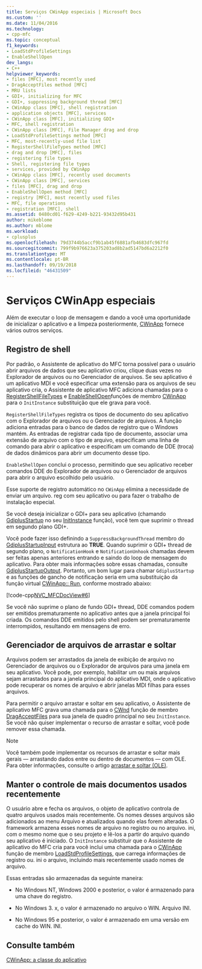 ```yaml
---
title: Serviços CWinApp especiais | Microsoft Docs
ms.custom: ''
ms.date: 11/04/2016
ms.technology:
- cpp-mfc
ms.topic: conceptual
f1_keywords:
- LoadStdProfileSettings
- EnableShellOpen
dev_langs:
- C++
helpviewer_keywords:
- files [MFC], most recently used
- DragAcceptFiles method [MFC]
- MRU lists
- GDI+, initializing for MFC
- GDI+, suppressing background thread [MFC]
- CWinApp class [MFC], shell registration
- application objects [MFC], services
- CWinApp class [MFC], initializing GDI+
- MFC, shell registration
- CWinApp class [MFC], File Manager drag and drop
- LoadStdProfileSettings method [MFC]
- MFC, most-recently-used file list
- RegisterShellFileTypes method [MFC]
- drag and drop [MFC], files
- registering file types
- Shell, registering file types
- services, provided by CWinApp
- CWinApp class [MFC], recently used documents
- CWinApp class [MFC], services
- files [MFC], drag and drop
- EnableShellOpen method [MFC]
- registry [MFC], most recently used files
- MFC, file operations
- registration [MFC], shell
ms.assetid: 0480cd01-f629-4249-b221-93432d95b431
author: mikeblome
ms.author: mblome
ms.workload:
- cplusplus
ms.openlocfilehash: 79d3744b5accf9b1ab45f6881afb4683dfc967fd
ms.sourcegitcommit: 799f9b976623a375203ad8b2ad5147bd6a2212f0
ms.translationtype: MT
ms.contentlocale: pt-BR
ms.lasthandoff: 09/19/2018
ms.locfileid: "46431509"
---
```

# <a name="special-cwinapp-services"></a>Serviços CWinApp especiais

Além de executar o loop de mensagem e dando a você uma oportunidade de inicializar o aplicativo e a limpeza posteriormente, [CWinApp](../mfc/reference/cwinapp-class.md) fornece vários outros serviços.

##  <a name="_core_shell_registration"></a> Registro de shell

Por padrão, o Assistente de aplicativo do MFC torna possível para o usuário abrir arquivos de dados que seu aplicativo criou, clique duas vezes no Explorador de arquivos ou no Gerenciador de arquivos. Se seu aplicativo é um aplicativo MDI e você especificar uma extensão para os arquivos de seu aplicativo cria, o Assistente de aplicativo MFC adiciona chamadas para o [RegisterShellFileTypes](../mfc/reference/cwinapp-class.md#registershellfiletypes) e [EnableShellOpen](../mfc/reference/cwinapp-class.md#enableshellopen)funções de membro [CWinApp](../mfc/reference/cwinapp-class.md) para o `InitInstance` substituição que ele grava para você.

`RegisterShellFileTypes` registra os tipos de documento do seu aplicativo com o Explorador de arquivos ou o Gerenciador de arquivos. A função adiciona entradas para o banco de dados de registro que o Windows mantém. As entradas de registrar cada tipo de documento, associar uma extensão de arquivo com o tipo de arquivo, especificam uma linha de comando para abrir o aplicativo e especificam um comando de DDE (troca) de dados dinâmicos para abrir um documento desse tipo.

`EnableShellOpen` conclui o processo, permitindo que seu aplicativo receber comandos DDE do Explorador de arquivos ou o Gerenciador de arquivos para abrir o arquivo escolhido pelo usuário.

Esse suporte de registro automático no `CWinApp` elimina a necessidade de enviar um arquivo. reg com seu aplicativo ou para fazer o trabalho de instalação especial.

Se você deseja inicializar o GDI+ para seu aplicativo (chamando [GdiplusStartup](/windows/desktop/api/gdiplusinit/nf-gdiplusinit-gdiplusstartup) no seu [InitInstance](../mfc/reference/cwinapp-class.md#initinstance) função), você tem que suprimir o thread em segundo plano GDI+.

Você pode fazer isso definindo a `SuppressBackgroundThread` membro do [GdiplusStartupInput](/windows/desktop/api/gdiplusinit/ns-gdiplusinit-gdiplusstartupinput) estrutura ao **TRUE**. Quando suprimir o GDI+ thread de segundo plano, o `NotificationHook` e `NotificationUnhook` chamadas devem ser feitas apenas anteriores entrando e saindo do loop de mensagem do aplicativo. Para obter mais informações sobre essas chamadas, consulte [GdiplusStartupOutput](/windows/desktop/api/gdiplusinit/ns-gdiplusinit-gdiplusstartupoutput). Portanto, um bom lugar para chamar `GdiplusStartup` e as funções de gancho de notificação seria em uma substituição da função virtual [CWinApp:: Run](../mfc/reference/cwinapp-class.md#run), conforme mostrado abaixo:

[!code-cpp[NVC_MFCDocView#6](../mfc/codesnippet/cpp/special-cwinapp-services_1.cpp)]

Se você não suprime o plano de fundo GDI+ thread, DDE comandos podem ser emitidos prematuramente no aplicativo antes que a janela principal foi criada. Os comandos DDE emitidos pelo shell podem ser prematuramente interrompidos, resultando em mensagens de erro.

##  <a name="_core_file_manager_drag_and_drop"></a> Gerenciador de arquivos de arrastar e soltar

Arquivos podem ser arrastados da janela de exibição de arquivo no Gerenciador de arquivos ou o Explorador de arquivos para uma janela em seu aplicativo. Você pode, por exemplo, habilitar um ou mais arquivos sejam arrastados para a janela principal do aplicativo MDI, onde o aplicativo pode recuperar os nomes de arquivo e abrir janelas MDI filhas para esses arquivos.

Para permitir o arquivo arrastar e soltar em seu aplicativo, o Assistente de aplicativo MFC grava uma chamada para o [CWnd](../mfc/reference/cwnd-class.md) função de membro [DragAcceptFiles](../mfc/reference/cwnd-class.md#dragacceptfiles) para sua janela de quadro principal no seu `InitInstance`. Se você não quiser implementar o recurso de arrastar e soltar, você pode remover essa chamada.

> [!NOTE]
>  Você também pode implementar os recursos de arrastar e soltar mais gerais — arrastando dados entre ou dentro de documentos — com OLE. Para obter informações, consulte o artigo [arrastar e soltar (OLE)](../mfc/drag-and-drop-ole.md).

##  <a name="_core_keeping_track_of_the_most_recently_used_documents"></a> Manter o controle de mais documentos usados recentemente

O usuário abre e fecha os arquivos, o objeto de aplicativo controla de quatro arquivos usados mais recentemente. Os nomes desses arquivos são adicionados ao menu Arquivo e atualizados quando elas forem alteradas. O framework armazena esses nomes de arquivo no registro ou no arquivo. ini, com o mesmo nome que o seu projeto e lê-los a partir do arquivo quando seu aplicativo é iniciado. O `InitInstance` substituir que o Assistente de aplicativo do MFC cria para você inclui uma chamada para o [CWinApp](../mfc/reference/cwinapp-class.md) função de membro [LoadStdProfileSettings](../mfc/reference/cwinapp-class.md#loadstdprofilesettings), que carrega informações de registro ou. ini o arquivo, incluindo mais recentemente usado nomes de arquivo.

Essas entradas são armazenadas da seguinte maneira:

- No Windows NT, Windows 2000 e posterior, o valor é armazenado para uma chave do registro.

- No Windows 3. x, o valor é armazenado no arquivo o WIN. Arquivo INI.

- No Windows 95 e posterior, o valor é armazenado em uma versão em cache do WIN. INI.

## <a name="see-also"></a>Consulte também

[CWinApp: a classe do aplicativo](../mfc/cwinapp-the-application-class.md)